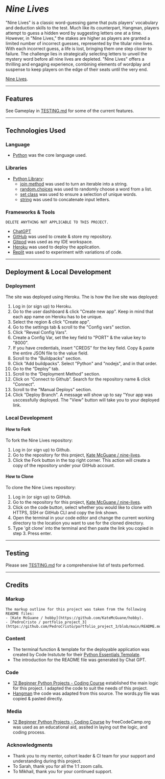 # *Nine Lives*

"Nine Lives" is a classic word-guessing game that puts players' vocabulary and deduction skills to the test. Much like its counterpart, Hangman, players attempt to guess a hidden word by suggesting letters one at a time. However, in "Nine Lives," the stakes are higher as players are granted a limited number of incorrect guesses, represented by the titular nine lives. With each incorrect guess, a life is lost, bringing them one step closer to failure. The challenge lies in strategically selecting letters to unveil the mystery word before all nine lives are depleted. "Nine Lives" offers a thrilling and engaging experience, combining elements of wordplay and suspense to keep players on the edge of their seats until the very end.


[Nine Lives](https://nine-lives-68c816aea862.herokuapp.com/).


---


## Features

See Gameplay in [TESTING.md](TESTING.md) for some of the current features.


---


## Technologies Used


   ### Language

   - [Python](https://www.python.org/) was the core language used.


   ### Libraries

   - [Python Library](https://docs.python.org/3/):
      - [join method](https://docs.python.org/3/search.html?q=join%28%29) was used to turn an iterable into a string.
      - [random.choices](https://docs.python.org/3/library/random.html#random.choice) was used to randomly choose a word from a list.
      - [set class](https://docs.python.org/3/library/stdtypes.html#set) was used to ensure a selection of unique words.
      - [string](https://docs.python.org/3/library/string.html#module-string) was used to concatenate input letters.



   ### Frameworks & Tools

    DELETE ANYTHING NOT APPLICABLE TO THIS PROJECT.
   - [ChatGPT](https://chat.openai.com/)
   - [GitHub](https://github.com/) was used to create & store my repository.
   - [Gitpod](https://www.gitpod.io/) was used as my IDE workspace.
   - [Heroku](https://www.heroku.com/) was used to deploy the application.
   - [Replit](https://replit.com/) was used to experiment with variations of code.


---


## Deployment & Local Development


  ### Deployment

  The site was deployed using Heroku. The is how the live site was deployed:

  1. Log in (or sign up) to Heroku.
  2. Go to the user dashboard & click "Create new app". Keep in mind that each app name on Heroku has to be unique.
  3. Select the region & click "Create app".
  4. Go to the settings tab & scroll to the "Config vars" section.
  5. Click "Reveal Config Vars".
  6. Create a Config Var, set the key field to "PORT" & the value key to "8000".
  7. If you have credentials, insert "CREDS" for the key field. Copy & paste the entire JSON file to the value field.
  8. Scroll to the "Buildpacks" section.
  9. Click "Add buildpacks". Select "Python" and "nodejs", and in that order.
  10. Go to the “Deploy” tab.
  11. Scroll to the “Deployment Method” section.
  12. Click on “Connect to Github”. Search for the repository name & click "Connect".
  13. Scroll to the "Manual Deploys" section.
  14. Click "Deploy Branch". A message will show up to say "Your app was usccessfully deployed. The "View" button will take you to your deployed link.


  ### Local Development

  #### How to Fork

  To fork the Nine Lives repository:

  1. Log in (or sign up) to Github.
  2. Go to the repository for this project, [Kate McGuane / nine-lives](https://github.com/KateMcGuane/nine-lives).
  3. Click the Fork button in the top right corner. This action will create a copy of the repository under your GitHub account.


  #### How to Clone

  To clone the Nine Lives repository:

  1. Log in (or sign up) to GitHub.
  2. Go to the repository for this project, [Kate McGuane / nine-lives](https://github.com/KateMcGuane/nine-lives).
  3. Click on the code button, select whether you would like to clone with HTTPS, SSH or GitHub CLI and copy the link shown.
  4. Open the terminal in your code editor and change the current working directory to the location you want to use for the cloned directory.
  5. Type 'git clone' into the terminal and then paste the link you copied in step 3. Press enter.


---


## Testing

Please see [TESTING.md](TESTING.md) for a comprehensive list of tests performed.


---


## Credits

  ### Markup

    The markup outline for this project was taken from the following README files:
    - [Kate McGuane / hobby](https://github.com/KateMcGuane/hobby).
    - [PedroCristo / portfolio_project_3](https://github.com/PedroCristo/portfolio_project_3/blob/main/README.md).


  ### Content

  - The terminal function & template for the deployable application was created by Code Instutute for their [Python Essentials Template](https://github.com/Code-Institute-Org/python-essentials-template).
  - The introduction for the README file was generated by Chat GPT.


  ### Code

  - [12 Beginner Python Projects - Coding Course](https://www.youtube.com/watch?v=8ext9G7xspg&t=5795s&ab_channel=freeCodeCamp.org) established the main logic for this project. I adapted the code to suit the needs of this project.
  - [Hangman](https://github.com/kying18/hangman) the code was adapted from this source. The words.py file was copied & pasted directly.


  ###  Media

  - [12 Beginner Python Projects - Coding Course](https://www.youtube.com/watch?v=8ext9G7xspg&t=5795s&ab_channel=freeCodeCamp.org) by freeCodeCamp.org was used as an educational aid, assited in laying out the logic, and coding process.


  ###  Acknowledgments

  - Thank you to my mentor, cohort leader & CI team for your support and understanding during this project.
  - To Sarah, thank you for all the 1:1 zoom calls.
  - To Mikhail, thank you for your continued support.